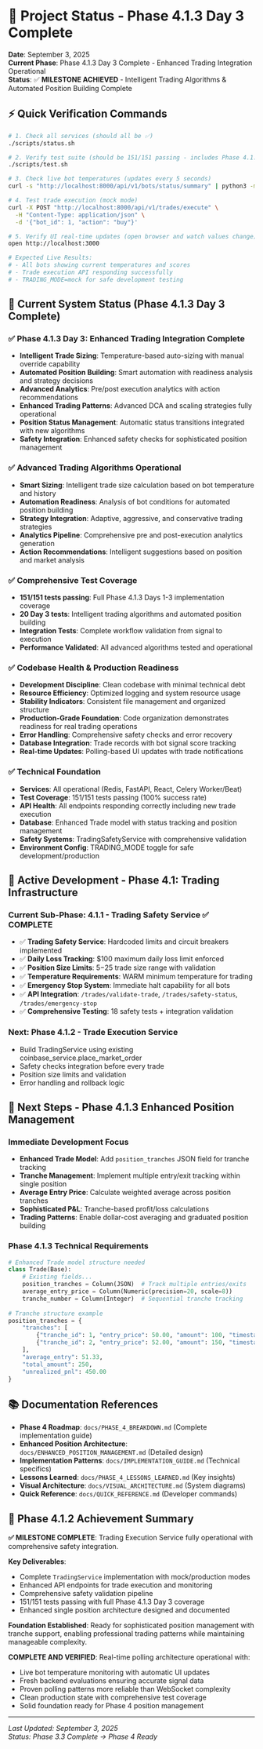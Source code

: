 # 🚀 Project Status - Phase 4.1.3 Day 3 Complete

**Date**: September 3, 2025  
**Current Phase**: Phase 4.1.3 Day 3 Complete - Enhanced Trading Integration Operational  
**Status**: ✅ **MILESTONE ACHIEVED** - Intelligent Trading Algorithms & Automated Position Building Complete

## ⚡ **Quick Verification Commands**

```bash
# 1. Check all services (should all be ✅)
./scripts/status.sh

# 2. Verify test suite (should be 151/151 passing - includes Phase 4.1.3 Day 3) 
./scripts/test.sh

# 3. Check live bot temperatures (updates every 5 seconds)
curl -s "http://localhost:8000/api/v1/bots/status/summary" | python3 -m json.tool

# 4. Test trade execution (mock mode)
curl -X POST "http://localhost:8000/api/v1/trades/execute" \
  -H "Content-Type: application/json" \
  -d '{"bot_id": 1, "action": "buy"}'

# 5. Verify UI real-time updates (open browser and watch values change)
open http://localhost:3000

# Expected Live Results:
# - All bots showing current temperatures and scores
# - Trade execution API responding successfully
# - TRADING_MODE=mock for safe development testing
```

## 🎯 **Current System Status (Phase 4.1.3 Day 3 Complete)**

### **✅ Phase 4.1.3 Day 3: Enhanced Trading Integration Complete**
- **Intelligent Trade Sizing**: Temperature-based auto-sizing with manual override capability
- **Automated Position Building**: Smart automation with readiness analysis and strategy decisions
- **Advanced Analytics**: Pre/post execution analytics with action recommendations
- **Enhanced Trading Patterns**: Advanced DCA and scaling strategies fully operational
- **Position Status Management**: Automatic status transitions integrated with new algorithms
- **Safety Integration**: Enhanced safety checks for sophisticated position management

### **✅ Advanced Trading Algorithms Operational**
- **Smart Sizing**: Intelligent trade size calculation based on bot temperature and history
- **Automation Readiness**: Analysis of bot conditions for automated position building
- **Strategy Integration**: Adaptive, aggressive, and conservative trading strategies
- **Analytics Pipeline**: Comprehensive pre and post-execution analytics generation
- **Action Recommendations**: Intelligent suggestions based on position and market analysis

### **✅ Comprehensive Test Coverage**
- **151/151 tests passing**: Full Phase 4.1.3 Days 1-3 implementation coverage
- **20 Day 3 tests**: Intelligent trading algorithms and automated position building
- **Integration Tests**: Complete workflow validation from signal to execution
- **Performance Validated**: All advanced algorithms tested and operational

### **✅ Codebase Health & Production Readiness**
- **Development Discipline**: Clean codebase with minimal technical debt
- **Resource Efficiency**: Optimized logging and system resource usage
- **Stability Indicators**: Consistent file management and organized structure
- **Production-Grade Foundation**: Code organization demonstrates readiness for real trading operations
- **Error Handling**: Comprehensive safety checks and error recovery
- **Database Integration**: Trade records with bot signal score tracking
- **Real-time Updates**: Polling-based UI updates with trade notifications

### **✅ Technical Foundation**
- **Services**: All operational (Redis, FastAPI, React, Celery Worker/Beat)
- **Test Coverage**: 151/151 tests passing (100% success rate)
- **API Health**: All endpoints responding correctly including new trade execution
- **Database**: Enhanced Trade model with status tracking and position management
- **Safety Systems**: TradingSafetyService with comprehensive validation
- **Environment Config**: TRADING_MODE toggle for safe development/production

## 🚀 **Active Development - Phase 4.1: Trading Infrastructure**

### **Current Sub-Phase: 4.1.1 - Trading Safety Service ✅ COMPLETE**
- ✅ **Trading Safety Service**: Hardcoded limits and circuit breakers implemented
- ✅ **Daily Loss Tracking**: $100 maximum daily loss limit enforced
- ✅ **Position Size Limits**: $5-$25 trade size range with validation
- ✅ **Temperature Requirements**: WARM minimum temperature for trading
- ✅ **Emergency Stop System**: Immediate halt capability for all bots
- ✅ **API Integration**: `/trades/validate-trade`, `/trades/safety-status`, `/trades/emergency-stop`
- ✅ **Comprehensive Testing**: 18 safety tests + integration validation

### **Next: Phase 4.1.2 - Trade Execution Service**
- Build TradingService using existing coinbase_service.place_market_order
- Safety checks integration before every trade
- Position size limits and validation  
- Error handling and rollback logic

## 🎯 **Next Steps - Phase 4.1.3 Enhanced Position Management**

### **Immediate Development Focus**
- **Enhanced Trade Model**: Add `position_tranches` JSON field for tranche tracking
- **Tranche Management**: Implement multiple entry/exit tracking within single position
- **Average Entry Price**: Calculate weighted average across position tranches
- **Sophisticated P&L**: Tranche-based profit/loss calculations
- **Trading Patterns**: Enable dollar-cost averaging and graduated position building

### **Phase 4.1.3 Technical Requirements**
```python
# Enhanced Trade model structure needed
class Trade(Base):
    # Existing fields...
    position_tranches = Column(JSON)  # Track multiple entries/exits
    average_entry_price = Column(Numeric(precision=20, scale=8))
    tranche_number = Column(Integer)  # Sequential tranche tracking
    
# Tranche structure example
position_tranches = {
    "tranches": [
        {"tranche_id": 1, "entry_price": 50.00, "amount": 100, "timestamp": "..."},
        {"tranche_id": 2, "entry_price": 52.00, "amount": 150, "timestamp": "..."}
    ],
    "average_entry": 51.33,
    "total_amount": 250,
    "unrealized_pnl": 450.00
}
```

## 📚 **Documentation References**

- **Phase 4 Roadmap**: `docs/PHASE_4_BREAKDOWN.md` (Complete implementation guide)
- **Enhanced Position Architecture**: `docs/ENHANCED_POSITION_MANAGEMENT.md` (Detailed design)
- **Implementation Patterns**: `docs/IMPLEMENTATION_GUIDE.md` (Technical specifics)
- **Lessons Learned**: `docs/PHASE_4_LESSONS_LEARNED.md` (Key insights)
- **Visual Architecture**: `docs/VISUAL_ARCHITECTURE.md` (System diagrams)
- **Quick Reference**: `docs/QUICK_REFERENCE.md` (Developer commands)

## 🎉 **Phase 4.1.2 Achievement Summary**

**✅ MILESTONE COMPLETE**: Trading Execution Service fully operational with comprehensive safety integration.

**Key Deliverables**:
- Complete `TradingService` implementation with mock/production modes
- Enhanced API endpoints for trade execution and monitoring
- Comprehensive safety validation pipeline
- 151/151 tests passing with full Phase 4.1.3 Day 3 coverage
- Enhanced single position architecture designed and documented

**Foundation Established**: Ready for sophisticated position management with tranche support, enabling professional trading patterns while maintaining manageable complexity.

**COMPLETE AND VERIFIED**: Real-time polling architecture operational with:
- Live bot temperature monitoring with automatic UI updates
- Fresh backend evaluations ensuring accurate signal data
- Proven polling patterns more reliable than WebSocket complexity
- Clean production state with comprehensive test coverage
- Solid foundation ready for Phase 4 position management

---
*Last Updated: September 3, 2025*  
*Status: Phase 3.3 Complete → Phase 4 Ready*
